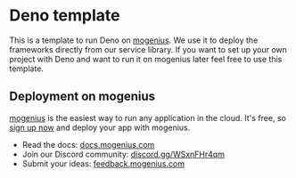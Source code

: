 # Deno template

This is a template to run Deno on [mogenius](https://mogenius.com). We use it to deploy the frameworks directly from our service library. If you want to set up your own project with Deno and want to run it on mogenius later feel free to use this template.

## Deployment on mogenius

[mogenius](https://mogenius.com) is the easiest way to run any application in the cloud. It's free, so [sign up now](https://studio.mogenius.com/user/registration) and deploy your app with mogenius.

- Read the docs: [docs.mogenius.com](https://docs.mogenius.com)
- Join our Discord community: [discord.gg/WSxnFHr4qm](https://discord.gg/WSxnFHr4qm)
- Submit your ideas: [feedback.mogenius.com](https://feedback.mogenius.com)
